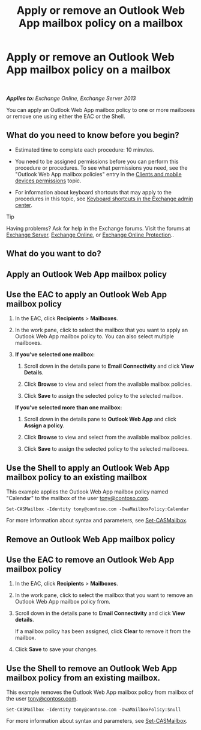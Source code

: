 ﻿---
title: 'Apply or remove an Outlook Web App mailbox policy on a mailbox'
TOCTitle: Apply or remove an Outlook Web App mailbox policy on a mailbox
ms:assetid: 51d8e269-b0d5-4bc7-9b3d-0460871e54fa
ms:mtpsurl: https://technet.microsoft.com/en-us/library/Dd876884(v=EXCHG.150)
ms:contentKeyID: 49315249
ms.date: 12/10/2017
mtps_version: v=EXCHG.150
---

# Apply or remove an Outlook Web App mailbox policy on a mailbox

 

_**Applies to:** Exchange Online, Exchange Server 2013_


You can apply an Outlook Web App mailbox policy to one or more mailboxes or remove one using either the EAC or the Shell.

## What do you need to know before you begin?

  - Estimated time to complete each procedure: 10 minutes.

  - You need to be assigned permissions before you can perform this procedure or procedures. To see what permissions you need, see the "Outlook Web App mailbox policies" entry in the [Clients and mobile devices permissions](clients-and-mobile-devices-permissions-exchange-2013-help.md) topic.

  - For information about keyboard shortcuts that may apply to the procedures in this topic, see [Keyboard shortcuts in the Exchange admin center](keyboard-shortcuts-in-the-exchange-admin-center-exchange-online-protection-help.md).


> [!TIP]
> Having problems? Ask for help in the Exchange forums. Visit the forums at <A href="https://go.microsoft.com/fwlink/p/?linkid=60612">Exchange Server</A>, <A href="https://go.microsoft.com/fwlink/p/?linkid=267542">Exchange Online</A>, or <A href="https://go.microsoft.com/fwlink/p/?linkid=285351">Exchange Online Protection</A>..



## What do you want to do?

## Apply an Outlook Web App mailbox policy

## Use the EAC to apply an Outlook Web App mailbox policy

1.  In the EAC, click **Recipients** \> **Mailboxes**.

2.  In the work pane, click to select the mailbox that you want to apply an Outlook Web App mailbox policy to. You can also select multiple mailboxes.

3.  **If you’ve selected one mailbox:**
    
    1.  Scroll down in the details pane to **Email Connectivity** and click **View Details**.
    
    2.  Click **Browse** to view and select from the available mailbox policies.
    
    3.  Click **Save** to assign the selected policy to the selected mailbox.
    
    **If you’ve selected more than one mailbox:**
    
    1.  Scroll down in the details pane to **Outlook Web App** and click **Assign a policy**.
    
    2.  Click **Browse** to view and select from the available mailbox policies.
    
    3.  Click **Save** to assign the selected policy to the selected mailboxes.

## Use the Shell to apply an Outlook Web App mailbox policy to an existing mailbox

This example applies the Outlook Web App mailbox policy named "Calendar" to the mailbox of the user tony@contoso.com.

    Set-CASMailbox -Identity tony@contoso.com -OwaMailboxPolicy:Calendar

For more information about syntax and parameters, see [Set-CASMailbox](https://technet.microsoft.com/en-us/library/bb125264\(v=exchg.150\)).

## Remove an Outlook Web App mailbox policy

## Use the EAC to remove an Outlook Web App mailbox policy

1.  In the EAC, click **Recipients** \> **Mailboxes**.

2.  In the work pane, click to select the mailbox that you want to remove an Outlook Web App mailbox policy from.

3.  Scroll down in the details pane to **Email Connectivity** and click **View details**.
    
    If a mailbox policy has been assigned, click **Clear** to remove it from the mailbox.

4.  Click **Save** to save your changes.

## Use the Shell to remove an Outlook Web App mailbox policy from an existing mailbox.

This example removes the Outlook Web App mailbox policy from mailbox of the user tony@contoso.com.

    Set-CASMailbox -Identity tony@contoso.com -OwaMailboxPolicy:$null

For more information about syntax and parameters, see [Set-CASMailbox](https://technet.microsoft.com/en-us/library/bb125264\(v=exchg.150\)).

